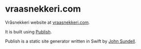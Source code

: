 # vraasnekkeri.com

Vråsnekkeri website at [vraasnekkeri.com](https://www.vraasnekkeri.com).

It is built using [Publish](https://github.com/JohnSundell/Publish).

Publish is a static site generator written in Swift by [John Sundell](https://twitter.com/johnsundell).
